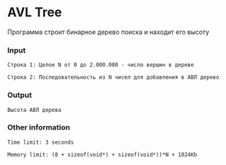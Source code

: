 # AVL Tree

Программа строит бинарное дерево поиска и находит его высоту

### Input

```
Строка 1: Целое N от 0 до 2.000.000 - число вершин в дереве
```
```
Строка 2: Последовательность из N чисел для добавления в АВЛ дерево
```

### Output

```
Высота АВЛ дерева
```

### Other information

```
Time limit: 3 seconds
```
```
Memory limit: (8 + sizeof(void*) + sizeof(void*))*N + 1024Kb
```